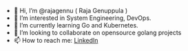 - 👋 Hi, I’m @rajagennu ( Raja Genuppula )
- 👀 I’m interested in System Engineering, DevOps.
- 🌱 I’m currently learning Go and Kubernetes.
- 💞️ I’m looking to collaborate on opensource golang projects
- 📫 How to reach me: [LinkedIn](https://www.linkedin.com/in/rajasekhar-genupula-05205531/)

<!---
rajagennu/rajagennu is a ✨ special ✨ repository because its `README.md` (this file) appears on your GitHub profile.
You can click the Preview link to take a look at your changes.
--->

